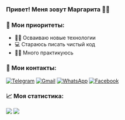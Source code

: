 ### Привет! Меня зовут Маргарита :woman_technologist:

### :dart: Мои приоритеты:
+ :woman_juggling: Осваиваю новые технологии
+ :computer: Стараюсь писать чистый код
+ :weight_lifting_woman: Много практикуюсь


### :link: Мои контакты:
[![Telegram](https://img.shields.io/badge/-Telegram-141130?style=for-the-badge&logo=Telegram)](https://t.me/yakravtsova)
[![Gmail](https://img.shields.io/badge/-margaritaselez@gmail.com-141130?style=for-the-badge&logo=Gmail)](mailto:margaritaselez@gmail.com)
[![WhatsApp](https://img.shields.io/badge/-WhatsApp-141130?style=for-the-badge&logo=WhatsApp)](https://wa.me/79119758200)
[![Facebook](https://img.shields.io/badge/-Facebook-141130?style=for-the-badge&logo=Facebook)](https://www.facebook.com/margus.nk)

### :chart_with_upwards_trend: Моя статистика:
<div>
  <img src="https://github-readme-stats.vercel.app/api?username=yakravtsova&hide=contribs,issues&border_color=fff"/>
  <img src="https://github-readme-stats.vercel.app/api/top-langs/?username=yakravtsova&layout=compact&border_color=fff"/>
</div>
